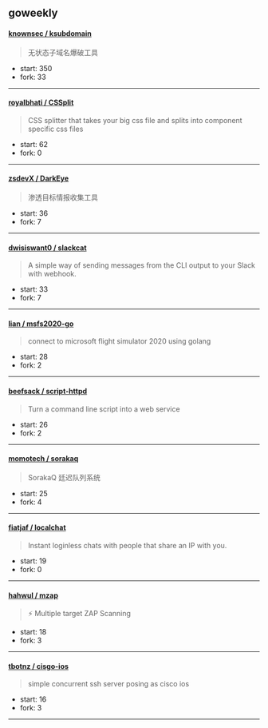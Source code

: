 ## goweekly

#### [knownsec / ksubdomain](https://github.com/knownsec/ksubdomain)

> 无状态子域名爆破工具

+ start: 350
+ fork: 33

----


#### [royalbhati / CSSplit](https://github.com/royalbhati/CSSplit)

>  CSS splitter that takes your big css file and splits into component specific css files

+ start: 62
+ fork: 0

----


#### [zsdevX / DarkEye](https://github.com/zsdevX/DarkEye)

> 渗透目标情报收集工具

+ start: 36
+ fork: 7

----


#### [dwisiswant0 / slackcat](https://github.com/dwisiswant0/slackcat)

> A simple way of sending messages from the CLI output to your Slack with webhook.

+ start: 33
+ fork: 7

----


#### [lian / msfs2020-go](https://github.com/lian/msfs2020-go)

> connect to microsoft flight simulator 2020 using golang

+ start: 28
+ fork: 2

----


#### [beefsack / script-httpd](https://github.com/beefsack/script-httpd)

> Turn a command line script into a web service

+ start: 26
+ fork: 2

----


#### [momotech / sorakaq](https://github.com/momotech/sorakaq)

> SorakaQ 廷迟队列系统

+ start: 25
+ fork: 4

----


#### [fiatjaf / localchat](https://github.com/fiatjaf/localchat)

> Instant loginless chats with people that share an IP with you.

+ start: 19
+ fork: 0

----


#### [hahwul / mzap](https://github.com/hahwul/mzap)

> ⚡️ Multiple target ZAP Scanning

+ start: 18
+ fork: 3

----


#### [tbotnz / cisgo-ios](https://github.com/tbotnz/cisgo-ios)

> simple concurrent ssh server posing as cisco ios

+ start: 16
+ fork: 3

----

